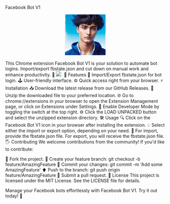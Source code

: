 Facebook Bot V1
<br>
<p align="center">
  <img src="logo/likhon.jpg" alt="Logo">
</p>
This Chrome extension Facebook Bot V1 is your solution to automate bot logins. Import/export fbstate.json and cut down on manual work and enhance productivity. 🚀

<kbd>
  <img src="path_to_your_gif.gif">
</kbd>
🌟 Features
📂 Import/Export fbstate.json for bot login.
🕹️ User-friendly interface.
⚙️ Quick access right from your browser.
⚡ Installation
📥 Download the latest release from our GitHub Releases.
📂 Unzip the downloaded file to your preferred location.
🌐 Go to chrome://extensions in your browser to open the Extension Management page, or click on Extensions under Settings.
🚀 Enable Developer Mode by toggling the switch at the top right.
⚙️ Click the LOAD UNPACKED button and select the unzipped extension directory.
🛠️ Usage
🔍 Click on the Facebook Bot V1 icon in your browser after installing the extension.
💡 Select either the import or export option, depending on your need.
🔄 For import, provide the fbstate.json file. For export, you will receive the fbstate.json file.
🖐️ Contributing
We welcome contributions from the community! If you'd like to contribute:

🍴 Fork the project.
🌲 Create your feature branch: git checkout -b feature/AmazingFeature
💾 Commit your changes: git commit -m 'Add some AmazingFeature'
⬆️ Push to the branch: git push origin feature/AmazingFeature
📮 Submit a pull request.
📜 License
This project is licensed under the MIT License. See the LICENSE file for details.

Manage your Facebook bots effortlessly with Facebook Bot V1. Try it out today! 🎉
